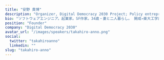 ```yaml
---
title: "安野 貴博"
description: "Organizer, Digital Democracy 2030 Project; Policy entrepreneur"
bio: "ソフトウェアエンジニア。起業家。SF作家。34歳・妻と二人暮らし。 開成→東大工学部/松尾研→外資コンサルBCG→スタートアップを2社起業→SF作家/著サーキット・スイッチャー他"
position: "Founder"
company: "Digital Democracy 2030"
avatar_url: "/images/speakers/takahiro-anno.png"
social:
  twitter: "takahiroanno"
  linkedin: ""
slug: "takahiro-anno"
---
```

